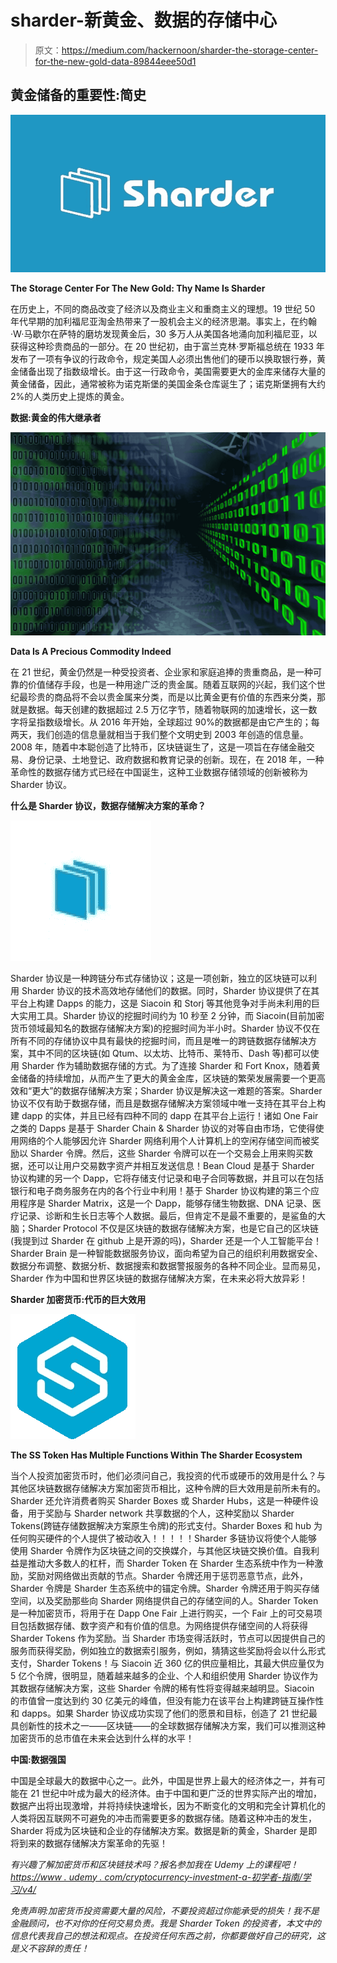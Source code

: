 # sharder-新黄金、数据的存储中心

> 原文：<https://medium.com/hackernoon/sharder-the-storage-center-for-the-new-gold-data-89844eee50d1>

## **黄金储备的重要性:简史**

![](img/40ff39a795690e4cf62eaff585afa87e.png)

**The Storage Center For The New Gold: Thy Name Is Sharder**

在历史上，不同的商品改变了经济以及商业主义和重商主义的理想。19 世纪 50 年代早期的加利福尼亚淘金热带来了一股机会主义的经济思潮。事实上，在约翰·W·马歇尔在萨特的磨坊发现黄金后，30 多万人从美国各地涌向加利福尼亚，以获得这种珍贵商品的一部分。在 20 世纪初，由于富兰克林·罗斯福总统在 1933 年发布了一项有争议的行政命令，规定美国人必须出售他们的硬币以换取银行券，黄金储备出现了指数级增长。由于这一行政命令，美国需要更大的金库来储存大量的黄金储备，因此，通常被称为诺克斯堡的美国金条仓库诞生了；诺克斯堡拥有大约 2%的人类历史上提炼的黄金。

**数据:黄金的伟大继承者**

![](img/2327afa536b50fc96b248ea07364794c.png)

**Data Is A Precious Commodity Indeed**

在 21 世纪，黄金仍然是一种受投资者、企业家和家庭追捧的贵重商品，是一种可靠的价值储存手段，也是一种用途广泛的贵金属。随着互联网的兴起，我们这个世纪最珍贵的商品将不会以贵金属来分类，而是以比黄金更有价值的东西来分类，那就是数据。每天创建的数据超过 2.5 万亿字节，随着物联网的加速增长，这一数字将呈指数级增长。从 2016 年开始，全球超过 90%的数据都是由它产生的；每两天，我们创造的信息量就相当于我们整个文明史到 2003 年创造的信息量。2008 年，随着中本聪创造了比特币，区块链诞生了，这是一项旨在存储金融交易、身份记录、土地登记、政府数据和教育记录的创新。现在，在 2018 年，一种革命性的数据存储方式已经在中国诞生，这种工业数据存储领域的创新被称为 Sharder 协议。

**什么是 Sharder 协议，数据存储解决方案的革命？**

![](img/bb296c597ec258d1487a60d8c60e0b79.png)

Sharder 协议是一种跨链分布式存储协议；这是一项创新，独立的区块链可以利用 Sharder 协议的技术高效地存储他们的数据。同时，Sharder 协议提供了在其平台上构建 Dapps 的能力，这是 Siacoin 和 Storj 等其他竞争对手尚未利用的巨大实用工具。Sharder 协议的挖掘时间约为 10 秒至 2 分钟，而 Siacoin(目前加密货币领域最知名的数据存储解决方案)的挖掘时间为半小时。Sharder 协议不仅在所有不同的存储协议中具有最快的挖掘时间，而且是唯一的跨链数据存储解决方案，其中不同的区块链(如 Qtum、以太坊、比特币、莱特币、Dash 等)都可以使用 Sharder 作为辅助数据存储的方式。为了连接 Sharder 和 Fort Knox，随着黄金储备的持续增加，从而产生了更大的黄金金库，区块链的繁荣发展需要一个更高效和“更大”的数据存储解决方案；Sharder 协议是解决这一难题的答案。Sharder 协议不仅有助于数据存储，而且是数据存储解决方案领域中唯一支持在其平台上构建 dapp 的实体，并且已经有四种不同的 dapp 在其平台上运行！诸如 One Fair 之类的 Dapps 是基于 Sharder Chain & Sharder 协议的对等自由市场，它使得使用网络的个人能够因允许 Sharder 网络利用个人计算机上的空闲存储空间而被奖励以 Sharder 令牌。然后，这些 Sharder 令牌可以在一个交易会上用来购买数据，还可以让用户交易数字资产并相互发送信息！Bean Cloud 是基于 Sharder 协议构建的另一个 Dapp，它将存储支付记录和电子合同等数据，并且可以在包括银行和电子商务服务在内的各个行业中利用！基于 Sharder 协议构建的第三个应用程序是 Sharder Matrix，这是一个 Dapp，能够存储生物数据、DNA 记录、医疗记录、诊断和生长日志等个人数据。最后，但肯定不是最不重要的，是鲨鱼的大脑；Sharder Protocol 不仅是区块链的数据存储解决方案，也是它自己的区块链(我提到过 Sharder 在 github 上是开源的吗)，Sharder 还是一个人工智能平台！Sharder Brain 是一种智能数据服务协议，面向希望为自己的组织利用数据安全、数据分布调整、数据分析、数据搜索和数据警报服务的各种不同企业。显而易见，Sharder 作为中国和世界区块链的数据存储解决方案，在未来必将大放异彩！

**Sharder 加密货币:代币的巨大效用**

![](img/c63e2e406ddd52f527c5b71e667bb4ae.png)

**The SS Token Has Multiple Functions Within The Sharder Ecosystem**

当个人投资加密货币时，他们必须问自己，我投资的代币或硬币的效用是什么？与其他区块链数据存储解决方案加密货币相比，这种令牌的巨大效用是前所未有的。Sharder 还允许消费者购买 Sharder Boxes 或 Sharder Hubs，这是一种硬件设备，用于奖励与 Sharder network 共享数据的个人，这种奖励以 Sharder Tokens(跨链存储数据解决方案原生令牌)的形式支付。Sharder Boxes 和 hub 为任何购买硬件的个人提供了被动收入！！！！！Sharder 多链协议将使个人能够使用 Sharder 令牌作为区块链之间的交换媒介，与其他区块链交换价值。自我利益是推动大多数人的杠杆，而 Sharder Token 在 Sharder 生态系统中作为一种激励，奖励对网络做出贡献的节点。Sharder 令牌还用于惩罚恶意节点，此外，Sharder 令牌是 Sharder 生态系统中的锚定令牌。Sharder 令牌还用于购买存储空间，以及奖励那些向 Sharder 网络提供自己的存储空间的人。Sharder Token 是一种加密货币，将用于在 Dapp One Fair 上进行购买，一个 Fair 上的可交易项目包括数据存储、数字资产和有价值的信息。为网络提供存储空间的人将获得 Sharder Tokens 作为奖励。当 Sharder 市场变得活跃时，节点可以因提供自己的服务而获得奖励，例如独立的数据索引服务，例如，猜猜这些奖励将会以什么形式支付，Sharder Tokens！与 Siacoin 近 360 亿的供应量相比，其最大供应量仅为 5 亿个令牌，很明显，随着越来越多的企业、个人和组织使用 Sharder 协议作为其数据存储解决方案，这些 Sharder 令牌的稀有性将变得越来越明显。Siacoin 的市值曾一度达到约 30 亿美元的峰值，但没有能力在该平台上构建跨链互操作性和 dapps。如果 Sharder 协议成功实现了他们的愿景和目标，创造了 21 世纪最具创新性的技术之一——区块链——的全球数据存储解决方案，我们可以推测这种加密货币的总市值在未来会达到什么样的水平！

**中国:数据强国**

中国是全球最大的数据中心之一。此外，中国是世界上最大的经济体之一，并有可能在 21 世纪中叶成为最大的经济体。由于中国和更广泛的世界实际产出的增加，数据产出将出现激增，并将持续快速增长，因为不断变化的文明和完全计算机化的人类将因互联网不可避免的冲击而需要更多的数据存储。随着这种冲击的发生，Sharder 将成为区块链和企业的存储解决方案。数据是新的黄金，Sharder 是即将到来的数据存储解决方案革命的先驱！

*有兴趣了解加密货币和区块链技术吗？报名参加我在 Udemy 上的课程吧！*[*https://www . udemy . com/cryptocurrency-investment-a-初学者-指南/学习/v4/*](https://www.udemy.com/cryptocurrency-investment-a-beginners-guide/learn/v4/)

*免责声明:加密货币投资需要大量的风险，不要投资超过你能承受的损失！我不是金融顾问，也不对你的任何交易负责。我是 Sharder Token 的投资者，本文中的信息代表我自己的想法和观点。在投资任何东西之前，你都要做好自己的研究，这是义不容辞的责任！*